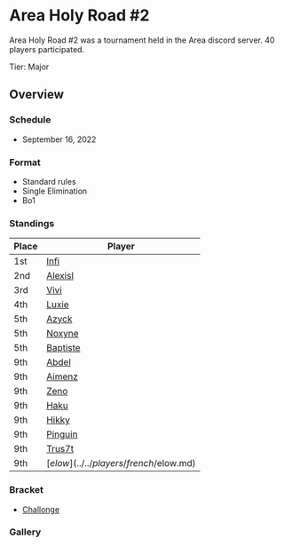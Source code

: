 # Area Holy Road #2

Area Holy Road #2 was a tournament held in the Area discord server.
40 players participated.

Tier: Major

## Overview

### Schedule
- September 16, 2022

### Format
- Standard rules
- Single Elimination
- Bo1

### Standings

|Place|Player|
|-|-|
|1st|[Infi](../../players/japanese/infi.md)|
|2nd|[Alexisl](../../players/french/alexisl.md)|
|3rd|[Vivi](../../players/french/vivi.md)|
|4th|[Luxie](../../players/belgian/luxie.md)|
|5th|[Azyck](../../players/french/azyck.md)|
|5th|[Noxyne](../../players/french/noxyne.md)|
|5th|[Baptiste](../../players/french/baptiste.md)|
|9th|[Abdel](../../players/french/abdel.md)|
|9th|[Aimenz](../../players/french/aimenz.md)|
|9th|[Zeno](../../players/french/585zeno.md)|
|9th|[Haku](../../players/german/haku.md)|
|9th|[Hikky](../../players/brazilian/hikky.md)|
|9th|[Pinguin](../../players/french/pinguin.md)|
|9th|[Trus7t](../../players/italian/trus7t.md)|
|9th|[$elow](../../players/french/$elow.md)|

### Bracket
- [Challonge](https://challonge.com/holyroad2)

### Gallery
